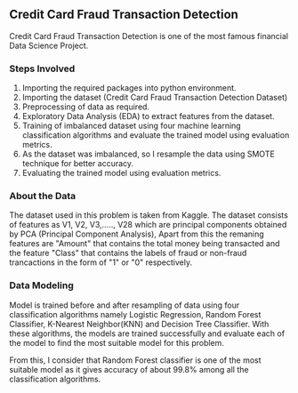 ## Credit Card Fraud Transaction Detection
Credit Card Fraud Transaction Detection is one of the most famous financial Data Science Project.

### Steps Involved

1. Importing the required packages into python environment.
2. Importing the dataset (Credit Card Fraud Transaction Detection Dataset)
3. Preprocessing of data as required.
4. Exploratory Data Analysis (EDA) to extract features from the dataset.
5. Training of imbalanced dataset using four machine learning classification algorithms and evaluate the trained model using evaluation metrics.
6. As the dataset was imbalanced, so I resample the data using SMOTE technique for better accuracy.
7. Evaluating the trained model using evaluation metrics.

### About the Data

The dataset used in this problem is taken from Kaggle. The dataset consists of features as V1, V2, V3,....., V28 which are principal components obtained by PCA (Principal Component Analysis), Apart from this the remaning features are "Amount" that contains the total money being transacted and the feature "Class" that contains the labels of fraud or non-fraud trancactions in the form of "1" or "0" respectively.

### Data Modeling

Model is trained before and after resampling of data using four classification algorithms namely Logistic Regression, Random Forest Classifier, K-Nearest Neighbor(KNN) and Decision Tree Classifier. With these algorithms, the models are trained successfully and evaluate each of the model to find the most suitable model for this problem.

From this, I consider that Random Forest classifier is one of the most suitable model as it gives accuracy of about 99.8% among all the classification algorithms.
 
